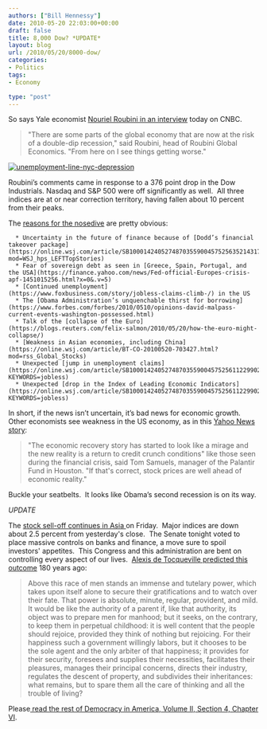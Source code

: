 ```yaml
---
authors: ["Bill Hennessy"]
date: 2010-05-20 22:03:00+00:00
draft: false
title: 8,000 Dow? *UPDATE*
layout: blog
url: /2010/05/20/8000-dow/
categories:
- Politics
tags:
- Economy

type: "post"
---
```


So says Yale economist [Nouriel Roubini in an interview](https://www.cnbc.com/id/37259541) today on CNBC.


> "There are some parts of the global economy that are now at the risk of a double-dip recession," said Roubini, head of Roubini Global Economics. "From here on I see things getting worse."


[![unemployment-line-nyc-depression](https://hennessysview.com/wp-content/uploads/2010/05/unemploymentlinenycdepression_thumb.jpg)
](https://hennessysview.com/wp-content/uploads/2010/05/unemploymentlinenycdepression.jpg)

Roubini’s comments came in response to a 376 point drop in the Dow Industrials. Nasdaq and S&P 500 were off significantly as well.  All three indices are at or near correction territory, having fallen about 10 percent from their peaks.

The [reasons for the nosedive](https://online.wsj.com/article/SB10001424052748703559004575255961695406510.html?mod=WSJ_hps_MIDDLETopStories) are pretty obvious:



	  * Uncertainty in the future of finance because of [Dodd’s financial takeover package](https://online.wsj.com/article/SB10001424052748703559004575256352143175906.html?mod=WSJ_hps_LEFTTopStories)
	  * Fear of sovereign debt as seen in [Greece, Spain, Portugal, and the USA](https://finance.yahoo.com/news/Fed-official-Europes-crisis-apf-1451015256.html?x=0&.v=5)
	  * [Continued unemployment](https://www.foxbusiness.com/story/jobless-claims-climb-/) in the US
	  * The [Obama Administration’s unquenchable thirst for borrowing](https://www.forbes.com/forbes/2010/0510/opinions-david-malpass-current-events-washington-possessed.html)
	  * Talk of the [collapse of the Euro](https://blogs.reuters.com/felix-salmon/2010/05/20/how-the-euro-might-collapse/)
	  * [Weakness in Asian economies, including China](https://online.wsj.com/article/BT-CO-20100520-703427.html?mod=rss_Global_Stocks)
	  * Unexpected [jump in unemployment claims](https://online.wsj.com/article/SB10001424052748703559004575256112299027150.html?KEYWORDS=jobless)
	  * Unexpected [drop in the Index of Leading Economic Indicators](https://online.wsj.com/article/SB10001424052748703559004575256112299027150.html?KEYWORDS=jobless)

In short, if the news isn’t uncertain, it’s bad news for economic growth.  Other economists see weakness in the US economy, as in this [Yahoo News story](https://finance.yahoo.com/news/Stocks-tumble-as-euro-drops-apf-2425241358.html?x=0&sec=topStories&pos=main&asset=&ccode=):


> "The economic recovery story has started to look like a mirage and the new reality is a return to credit crunch conditions" like those seen during the financial crisis, said Tom Samuels, manager of the Palantir Fund in Houston. "If that's correct, stock prices are well ahead of economic reality."


Buckle your seatbelts.  It looks like Obama’s second recession is on its way.

*UPDATE*

The [stock sell-off continues in Asia ](https://finance.yahoo.com/news/Asian-stock-markets-tumble-apf-4201042719.html?x=0&sec=topStories&pos=1&asset=&ccode=)on Friday.  Major indices are down about 2.5 percent from yesterday's close.  The Senate tonight voted to place massive controls on banks and finance, a move sure to spoil investors' appetites.  This Congress and this administration are bent on controlling every aspect of our lives.  [Alexis de Tocqueville predicted this outcome](https://xroads.virginia.edu/~Hyper/DETOC/toc_indx.html) 180 years ago:


> Above this race of men stands an immense and tutelary power, which takes upon itself alone to secure their gratifications and to watch over their fate. That power is absolute, minute, regular, provident, and mild. It would be like the authority of a parent if, like that authority, its object was to prepare men for manhood; but it seeks, on the contrary, to keep them in perpetual childhood: it is well content that the people should rejoice, provided they think of nothing but rejoicing. For their happiness such a government willingly labors, but it chooses to be the sole agent and the only arbiter of that happiness; it provides for their security, foresees and supplies their necessities, facilitates their pleasures, manages their principal concerns, directs their industry, regulates the descent of property, and subdivides their inheritances: what remains, but to spare them all the care of thinking and all the trouble of living?


Please[ read the rest of Democracy in America, Volume II, Section 4, Chapter VI](https://xroads.virginia.edu/~Hyper/DETOC/ch4_06.htm).
